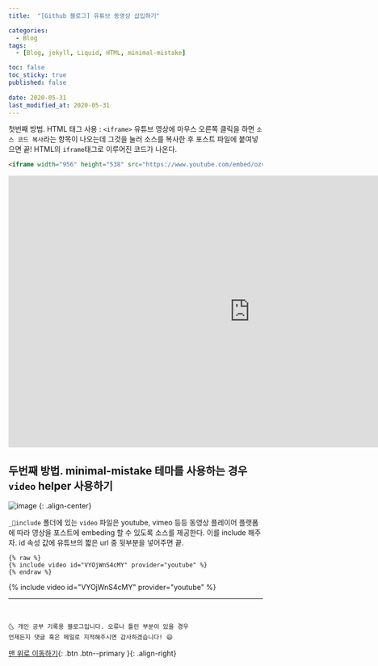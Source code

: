 ```yaml
---
title:  "[Github 블로그] 유튜브 동영상 삽입하기" 

categories:
  - Blog
tags:
  - [Blog, jekyll, Liquid, HTML, minimal-mistake]

toc: false
toc_sticky: true
published: false
 
date: 2020-05-31
last_modified_at: 2020-05-31
---
```


첫번째 방법. HTML 태그 사용 : `<iframe>`
유튜브 영상에 마우스 오른쪽 클릭을 하면 `소스 코드 복사`라는 항목이 나오는데 그것을 눌러 소스를 복사한 후 포스트 파일에 붙여넣으면 끝! HTML의 `iframe`태그로 이루어진 코드가 나온다.

```html
<iframe width="956" height="538" src="https://www.youtube.com/embed/ozv4q2ov3Mk" frameborder="0" allow="accelerometer; autoplay; encrypted-media; gyroscope; picture-in-picture" allowfullscreen></iframe>
```

<iframe width="956" height="538" src="https://www.youtube.com/embed/ozv4q2ov3Mk" frameborder="0" allow="accelerometer; autoplay; encrypted-media; gyroscope; picture-in-picture" allowfullscreen></iframe>

<br>

## 두번째 방법. minimal-mistake 테마를 사용하는 경우 `video` helper 사용하기

![image](https://user-images.githubusercontent.com/42318591/83341680-2c421d00-a321-11ea-9869-a7f720ef2ccf.png)
{: .align-center}

`_📁include` 폴더에 있는 `video` 파일은 youtube, vimeo 등등 동영상 플레이어 플랫폼에 따라 영상을 포스트에 embeding 할 수 있도록 소스를 제공한다. 이를 include 해주자. id 속성 값에 유튜브의 짧은 url 중 뒷부분을 넣어주면 끝.

```
{% raw %}
{% include video id="VYOjWnS4cMY" provider="youtube" %}
{% endraw %}
```

{% include video id="VYOjWnS4cMY" provider="youtube" %}

***
<br>

    🌜 개인 공부 기록용 블로그입니다. 오류나 틀린 부분이 있을 경우 
    언제든지 댓글 혹은 메일로 지적해주시면 감사하겠습니다! 😄

[맨 위로 이동하기](#){: .btn .btn--primary }{: .align-right}